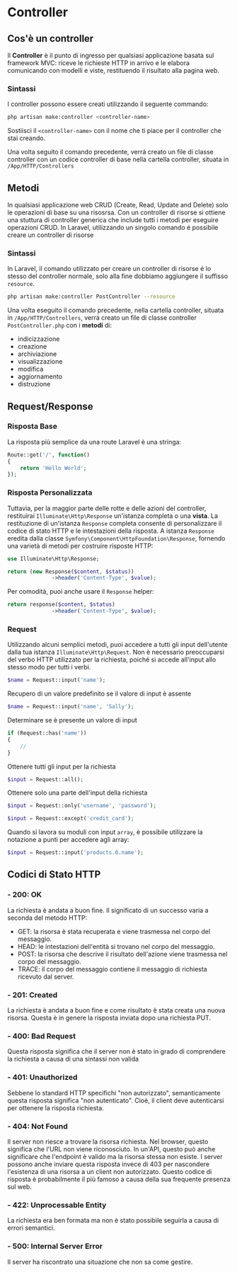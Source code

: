 # Controller

## Cos'è un controller

Il **Controller** è il punto di ingresso per qualsiasi applicazione basata sul framework MVC: riceve le richieste HTTP in arrivo e le elabora comunicando con modelli e viste, restituendo il risultato alla pagina web.

### Sintassi

I controller possono essere creati utilizzando il seguente commando:
```bash
php artisan make:controller <controller-name>
```
Sostiisci il `<controller-name>` con il nome che ti piace per il controller che stai creando.

Una volta seguito il comando precedente, verrá creato un file di classe controller con un codice controller di base nella cartella controller, situata in `/App/HTTP/Controllers`

## Metodi
In qualsiasi applicazione web CRUD (Create, Read, Update and Delete) solo le operazioni di base su una risosrsa. Con un controller di risorse si ottiene una stuttura di controller generica che include tutti i metodi per eseguire operazioni CRUD. In Laravel, utilizzando un singolo comando é possibile creare un controller di risorse

### Sintassi
In Laravel, il comando utilizzato per creare un controller di risorse é lo stesso del controller normale, solo alla fine dobbiamo aggiungere il suffisso `resource`.
```bash
php artisan make:controller PostController --resource
```

Una volta eseguito il comando precedente, nella cartella controller, situata in `/App/HTTP/Controllers`, verrá creato un file di classe controller `PostController.php` con i **metodi** di:
- indicizzazione
- creazione
- archiviazione
- visualizzazione
- modifica
- aggiornamento 
- distruzione

## Request/Response

### Risposta Base
La risposta più semplice da una route Laravel è una stringa:
```php
Route::get('/', function()
{
    return 'Hello World';
});
```
### Risposta Personalizzata
Tuttavia, per la maggior parte delle rotte e delle azioni del controller, restituirai `Illuminate\Http\Response` un'istanza completa o una **vista**.
La restituzione di un'istanza `Response` completa consente di personalizzare il codice di stato HTTP e le intestazioni della risposta.
A istanza `Response` eredita dalla classe `Symfony\Component\HttpFoundation\Response`, fornendo una varietà di metodi per costruire risposte HTTP:
```php
use Illuminate\Http\Response;

return (new Response($content, $status))
              ->header('Content-Type', $value);
```
Per comodità, puoi anche usare il `Response` helper:
```php
return response($content, $status)
              ->header('Content-Type', $value);
```

### Request

Utilizzando alcuni semplici metodi, puoi accedere a tutti gli input dell'utente dalla tua istanza `Illuminate\Http\Request`. Non è necessario preoccuparsi del verbo HTTP utilizzato per la richiesta, poiché si accede all'input allo stesso modo per tutti i verbi.
```php
$name = Request::input('name');
```

Recupero di un valore predefinito se il valore di input è assente
```php
$name = Request::input('name', 'Sally');
```
Determinare se è presente un valore di input
```php
if (Request::has('name'))
{
    //
}
```
Ottenere tutti gli input per la richiesta
```php 
$input = Request::all(); 
```

Ottenere solo una parte dell'input della richiesta
```php
$input = Request::only('username', 'password');

$input = Request::except('credit_card');
```

Quando si lavora su moduli con input `array`, è possibile utilizzare la notazione a punti per accedere agli array:
```php
$input = Request::input('products.0.name');
```

## Codici di Stato HTTP

### - 200: OK
La richiesta è andata a buon fine. Il significato di un successo varia a seconda del metodo HTTP: 
 - GET: la risorsa è stata recuperata e viene trasmessa nel corpo del messaggio. 
 - HEAD: le intestazioni dell'entità si trovano nel corpo del messaggio. 
 - POST: la risorsa che descrive il risultato dell'azione viene trasmessa nel corpo del messaggio. 
 - TRACE: il corpo del messaggio contiene il messaggio di richiesta ricevuto dal server.

### - 201: Created
La richiesta è andata a buon fine e come risultato è stata creata una nuova risorsa. Questa è in genere la risposta inviata dopo una richiesta PUT.

### - 400: Bad Request
Questa risposta significa che il server non è stato in grado di comprendere la richiesta a causa di una sintassi non valida

### - 401: Unauthorized
Sebbene lo standard HTTP specifichi "non autorizzato", semanticamente questa risposta significa "non autenticato". Cioè, il client deve autenticarsi per ottenere la risposta richiesta.

### - 404: Not Found
Il server non riesce a trovare la risorsa richiesta. Nel browser, questo significa che l'URL non viene riconosciuto. In un'API, questo può anche significare che l'endpoint è valido ma la risorsa stessa non esiste. I server possono anche inviare questa risposta invece di 403 per nascondere l'esistenza di una risorsa a un client non autorizzato. Questo codice di risposta è probabilmente il più famoso a causa della sua frequente presenza sul web.

### - 422: Unprocessable Entity
La richiesta era ben formata ma non è stato possibile seguirla a causa di errori semantici.

### - 500: Internal Server Error
Il server ha riscontrato una situazione che non sa come gestire.